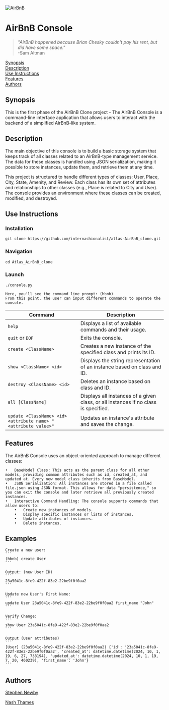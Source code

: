 ![AirBnB](https://github.com/internashionalist/atlas-AirBnB_clone/blob/main/AIRBNB%20CLONE.png)

# AirBnB Console


>*"AirBnB happened because Brian Chesky couldn't pay his rent, but did have some space."*<br>
\-Sam Altman

[Synopsis](#synopsis)<br>
[Description](#description)<br>
[Use Instructions](#use-instructions)<br>
[Features](#features)<br>
[Authors](#authors)

## Synopsis

This is the first phase of the AirBnB Clone project - The AirBnB Console is a command-line interface application that allows users to interact with the backend of a simplified AirBnB-like system.

## Description

The main objective of this console is to build a basic storage system that keeps track of all classes related to an AirBnB-type management service. The data for these classes is handled using JSON serialization, making it possible to store instances, update them, and retrieve them at any time.

This project is structured to handle different types of classes: User, Place, City, State, Amenity, and Review. Each class has its own set of attributes and relationships to other classes (e.g., Place is related to City and User). The console provides an environment where these classes can be created, modified, and destroyed.

## Use Instructions

### Installation
```
git clone https://github.com/internashionalist/atlas-AirBnB_clone.git
```

### Navigation
```
cd Atlas_AirBnB_clone
```

### Launch
```
./console.py
```
    Here, you'll see the command line prompt: (hbnb)
    From this point, the user can input different commands to operate the console.

| Command                                                    | Description                                                        |
|-----------------------------------------------------------|--------------------------------------------------------------------|
| `help`                                                    | Displays a list of available commands and their usage.             |
| `quit` or `EOF`                                           | Exits the console.                                                 |
| `create <ClassName>`                                      | Creates a new instance of the specified class and prints its ID.   |
| `show <ClassName> <id>`                                   | Displays the string representation of an instance based on class and ID. |
| `destroy <ClassName> <id>`                                | Deletes an instance based on class and ID.                         |
| `all [ClassName]`                                         | Displays all instances of a given class, or all instances if no class is specified. |
| `update <ClassName> <id> <attribute name> "<attribute value>"` | Updates an instance's attribute and saves the change.             |


## Features

The AirBnB Console uses an object-oriented approach to manage different classes:

	•	BaseModel Class: This acts as the parent class for all other models, providing common attributes such as id, created_at, and updated_at. Every new model class inherits from BaseModel.
	•	JSON Serialization: All instances are stored in a file called file.json using JSON format. This allows for data "persistence," so you can exit the console and later retrieve all previously created instances.
	•	Interactive Command Handling: The console supports commands that allow users to:
	    •	Create new instances of models.
	    •	Display specific instances or lists of instances.
	    •	Update attributes of instances.
	    •	Delete instances.

## Examples

    Create a new user:
    ```
    (hbnb) create User
    ```

    Output: (new User ID)
    ```
    23a5041c-8fe9-422f-83e2-22be9f0f0aa2
    ```

    Update new User's First Name:
    ```
    update User 23a5041c-8fe9-422f-83e2-22be9f0f0aa2 first_name "John"
    ```

    Verify Change:
    ```
    show User 23a5041c-8fe9-422f-83e2-22be9f0f0aa2
    ```

    Output (User attributes)
    ```
    [User] (23a5041c-8fe9-422f-83e2-22be9f0f0aa2) {'id': '23a5041c-8fe9-422f-83e2-22be9f0f0aa2', 'created_at': datetime.datetime(2024, 10, 1, 19, 6, 27, 738194), 'updated_at': datetime.datetime(2024, 10, 1, 19, 7, 20, 460239), 'first_name': 'John'}
    ```

## Authors

[Stephen Newby](https://github.com/TheSnewby)

[Nash Thames](https://github.com/internashionalist/internashionalist/blob/main/README.md)
